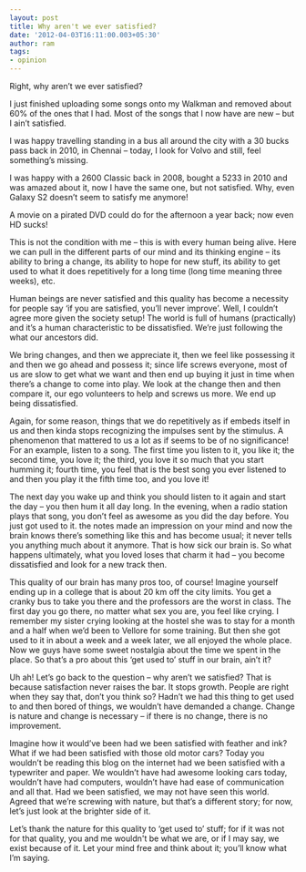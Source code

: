 ```yaml
---
layout: post
title: Why aren't we ever satisfied?
date: '2012-04-03T16:11:00.003+05:30'
author: ram
tags:
- opinion
---
```


Right, why aren’t we ever satisfied?

I just finished uploading some songs onto my Walkman and removed about 60% of the ones that I had. Most of the songs that I now have are new – but I ain’t satisfied.

I was happy travelling standing in a bus all around the city with a 30 bucks pass back in 2010, in Chennai – today, I look for Volvo and still, feel something’s missing.

I was happy with a 2600&nbsp;Classic back in 2008, bought a 5233 in 2010 and was amazed about it, now I have the same one, but not satisfied. Why, even Galaxy&nbsp;S2 doesn’t seem to satisfy me anymore!

A movie on a pirated DVD could do for the afternoon a year back; now even HD sucks!

This is not the condition with me – this is with every human being alive. Here we can pull in the different parts of our mind and its thinking engine – its ability to bring a change, its ability to hope for new stuff, its ability to get used to what it does repetitively for a long time (long time meaning three weeks), etc.

Human beings are never satisfied and this quality has become a necessity for people say ‘if you are satisfied, you’ll never improve’. Well, I couldn’t agree more given the society setup! The world is full of humans (practically) and it’s a human characteristic to be dissatisfied. We’re just following the what our ancestors did.

We bring changes, and then we appreciate it, then we feel like possessing it and then we go ahead and possess it; since life screws everyone, most of us are slow to get what we want and then end up buying it just in time when there’s a change to come into play. We look at the change then and then compare it, our ego volunteers to help and screws us more. We end up being dissatisfied.

Again, for some reason, things that we do repetitively as if embeds itself in us and then kinda stops recognizing the impulses sent by the stimulus. A phenomenon that mattered to us a lot as if seems to be of no significance! For an example, listen to a song. The first time you listen to it, you like it; the second time, you love it; the third, you love it so much that you start humming it; fourth time, you feel that is the best song you ever listened to and then you play it the fifth time too, and you love it!

The next day you wake up and think you should listen to it again and start the day – you then hum it all day long. In the evening, when a radio station plays that song, you don’t feel as awesome as you did the day before. You just got used to it. the notes made an impression on your mind and now the brain knows there’s something like this and has become usual; it never tells you anything much about it anymore. That is how sick our brain is. So what happens ultimately, what you loved loses that charm it had – you become dissatisfied and look for a new track then.

This quality of our brain has many pros too, of course! Imagine yourself ending up in a college that is about 20 km off the city limits. You get a cranky bus to take you there and the professors are the worst in class. The first day you go there, no matter what sex you are, you feel like crying. I remember my sister crying looking at the hostel she was to stay for a month and a half when we’d been to Vellore for some training. But then she got used to it in about a week and a week later, we all enjoyed the whole place. Now we guys have some sweet nostalgia about the time we spent in the place. So that’s a pro about this ‘get used to’ stuff in our brain, ain’t it?

Uh ah! Let’s go back to the question – why aren’t we satisfied? That is because satisfaction never raises the bar. It stops growth. People are right when they say that, don’t you think so? Hadn’t we had this thing to get used to and then bored of things, we wouldn’t have demanded a change. Change is nature and change is necessary – if there is no change, there is no improvement.

Imagine how it would’ve been had we been satisfied with feather and ink? What if we had been satisfied with those old motor cars? Today you wouldn’t be reading this blog on the internet had we been satisfied with a typewriter and paper. We wouldn’t have had awesome looking cars today, wouldn’t have had computers, wouldn’t have had ease of communication and all that. Had we been satisfied, we may not have seen this world. Agreed that we’re screwing with nature, but that’s a different story; for now, let’s just look at the brighter side of it.

Let’s thank the nature for this quality to ‘get used to’ stuff; for if it was not for that quality, you and me wouldn't be what we are, or if I may say, we exist because of it. Let your mind free and think about it; you’ll know what I’m saying.
